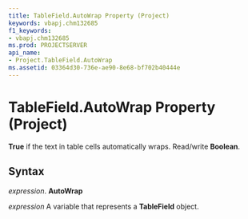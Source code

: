 ```yaml
---
title: TableField.AutoWrap Property (Project)
keywords: vbapj.chm132685
f1_keywords:
- vbapj.chm132685
ms.prod: PROJECTSERVER
api_name:
- Project.TableField.AutoWrap
ms.assetid: 03364d30-736e-ae90-8e68-bf702b40444e
---
```



# TableField.AutoWrap Property (Project)

 **True** if the text in table cells automatically wraps. Read/write **Boolean**.


## Syntax

 _expression_. **AutoWrap**

 _expression_ A variable that represents a **TableField** object.


